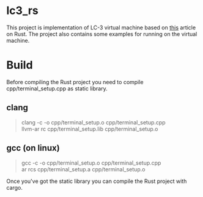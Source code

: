 # lc3_rs
This project is implementation of LC-3 virtual machine based on [this](https://www.jmeiners.com/lc3-vm/#includes-block-87 "Write your Own Virtual Machine") article on Rust. The project also contains some examples for running on the virtual machine.

# Build
Before compiling the Rust project you need to compile cpp/terminal_setup.cpp as static library.

## clang
> clang -c -o cpp/terminal_setup.o cpp/terminal_setup.cpp \
> llvm-ar rc cpp/terminal_setup.lib cpp/terminal_setup.o
## gcc (on linux)
> gcc -c -o cpp/terminal_setup.o cpp/terminal_setup.cpp \
> ar rcs cpp/terminal_setup.a cpp/terminal_setup.o

Once you've got the static library you can compile the Rust project with cargo.